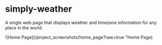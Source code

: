 # simply-weather
A single web page that displays weather and timezone information for any place in the world.

![Home Page](/project_screenshots/home_page?raw=true "Home Page)

